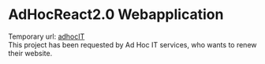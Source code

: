 # AdHocReact2.0 Webapplication

Temporary url: [adhocIT](https://sunny-smakager-61094b.netlify.app/)\
This project has been requested by Ad Hoc IT services, who wants to renew their website.
